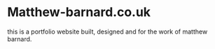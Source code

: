 # Matthew-barnard.co.uk
<p>this is a portfolio website built, designed and for the work of matthew barnard.</p>
